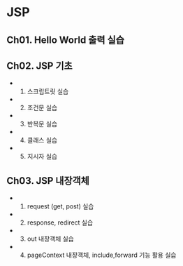 # JSP

## Ch01. Hello World 출력 실습

## Ch02. JSP 기초
 -  1. 스크립트릿 실습
  - 2. 조건문 실습
  - 3. 반복문 실습
  - 4. 클래스 실습
  - 5. 지시자 실습

## Ch03. JSP 내장객체
 - 1. request (get, post) 실습
 - 2. response, redirect 실습
 - 3. out 내장객체 실습
 - 4. pageContext 내장객체, include,forward 기능 활용 실습
